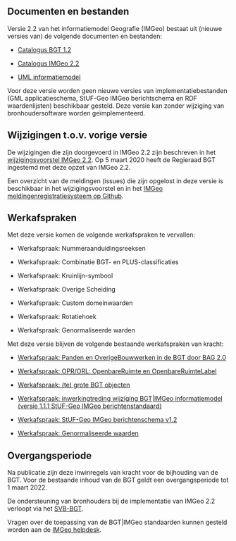 Documenten en bestanden
-----------------------

Versie 2.2 van het informatiemodel Geografie (IMGeo) bestaat uit (nieuwe versies
van) de volgende documenten en bestanden:

-   [Catalogus BGT 1.2](https://docs.geostandaarden.nl/imgeo/def-im-BGT-20200701/)

-   [Catalogus IMGeo 2.2](https://docs.geostandaarden.nl/imgeo/def-im-IMGeo-20200701/)

-   [UML informatiemodel](http://register.geostandaarden.nl/informatiemodel/imgeo/2.2)

Voor deze versie worden geen nieuwe versies van implementatiebestanden (GML
applicatieschema, StUF-Geo IMGeo berichtschema en RDF waardenlijsten)
beschikbaar gesteld. Deze versie kan zonder wijziging van bronhoudersoftware
worden geïmplementeerd.

Wijzigingen t.o.v. vorige versie
--------------------------------

De wijzigingen die zijn doorgevoerd in IMGeo 2.2 zijn beschreven in het [wijzigingsvoorstel IMGeo 2.2](https://docs.geostandaarden.nl/imgeo/def-al-wijzigingsvoorstel-imgeo22-20200701/). Op 5 maart 2020 heeft de Regieraad BGT ingestemd met deze opzet van IMGeo 2.2.

Een overzicht van de meldingen (issues) die zijn opgelost in deze versie is beschikbaar in het wijzigingsvoorstel en in het [IMGeo meldingenregistratiesysteem op Github](https://github.com/Geonovum/IMGeo-dev/milestone/1?closed=1).

Werkafspraken
-------------

Met deze versie komen de volgende werkafspraken te vervallen:

-   Werkafspraak: Nummeraanduidingsreeksen

-   Werkafspraak: Combinatie BGT- en PLUS-classificaties

-   Werkafspraak: Kruinlijn-symbool

-   Werkafspraak: Overige Scheiding

-   Werkafspraak: Custom domeinwaarden

-   Werkafspraak: Rotatiehoek

-   Werkafspraak: Genormaliseerde warden

Met deze versie blijven de volgende bestaande werkafspraken van kracht:

-   [Werkafspraak: Panden en OverigeBouwwerken in de BGT door BAG
    2.0](https://docs.geostandaarden.nl/bgt/vv-wa-IMGeo-20180701/)

-   [Werkafspraak: OPR/ORL: OpenbareRuimte en
    OpenbareRuimteLabel](https://www.geonovum.nl/documents/20150716bgt-werkafspraak-oprorl-openbareruimteenopenbareruimtelabel.pdf)

-   [Werkafspraak: (te) grote BGT
    objecten](https://www.geonovum.nl/documents/20141119-bgt-werkafspraak-te-grote-objecten.pdf)

-   [Werkafspraak: inwerkingtreding wijziging BGT\|IMGeo informatiemodel (versie
    1.1.1 StUF-Geo IMGeo
    berichtenstandaard)](https://www.geonovum.nl/documents/20140401werkafspraakstuf-geoimgeoberichtenschemav111.pdf)

-   [Werkafspraak: StUF-Geo IMGeo berichtenschema
    v1.2](https://www.geonovum.nl/documents/20141106werkafspraakstuf-geoimgeoberichtenschemav12.pdf)

-   [Werkafspraak: Genormaliseerde
    waarden](https://www.geonovum.nl/documents/20150622bgt-werkafspraak-genormaliseerde-waarden.pdf)

Overgangsperiode
----------------

Na publicatie zijn deze inwinregels van kracht voor de bijhouding van de BGT.
Voor de bestaande inhoud van de BGT geldt een overgangsperiode tot 1 maart 2022.

De ondersteuning van bronhouders bij de implementatie van IMGeo 2.2 verloopt via
het [SVB-BGT](https://www.svb-bgt.nl/nieuws/implementatieplan-imgeo2-2/).

Vragen over de toepassing van de BGT\|IMGeo standaarden kunnen gesteld worden
aan de <a href="mailto: imgeo@geonovum.nl">IMGeo helpdesk</a>.
